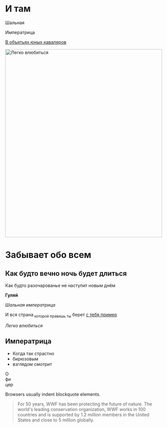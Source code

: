 <!DOCTYPE html>
<html>
<body>

<h1>И там</h1>

<p>Шальная</p>
<p>Императрица</p>

<a href="https://github.com/ElenaGolovkina">В объятьях юных кавалеров</a>

<img src="http://st2.1ul.ru/upload/content/KC7jaDO_wmk.jpg" alt="Легко влюбиться" width="500" height="600">

<h1>Забывает обо всем</h1>
<h2>Как будто вечно ночь будет длиться</h2>

<p>
Как будто разочарованье не наступит новым днём
</p>


<p><b>Гуляй</b></p>
<p><i>Шальная императрица</i></p>
<p>И вся страна<sub> которой правишь ты</sub> берет <ins>с тебя пример</ins></p>
<p><i>Легко влюбиться</i></p>


<h2>Императрица</h2>

<ul>
  <li>Когда так страстно</li>
  <li>бирюзовым</li>
  <li>взглядом смотрит</li>
</ul>   

<p>О<br>фи<br>цер</p>
<p>Browsers usually indent blockquote elements.</p>

<blockquote cite="http://www.worldwildlife.org/who/index.html">
For 50 years, WWF has been protecting the future of nature.
The world's leading conservation organization,
WWF works in 100 countries and is supported by
1.2 million members in the United States and
close to 5 million globally.
</blockquote>

</body>
</html>
